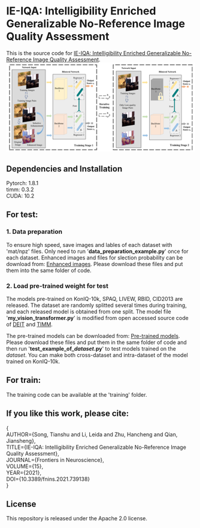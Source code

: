 # IE-IQA: Intelligibility Enriched Generalizable No-Reference Image Quality Assessment
This is the source code for [IE-IQA: Intelligibility Enriched Generalizable No-Reference Image Quality Assessment](https://www.frontiersin.org/articles/10.3389/fnins.2021.739138/full).![IE-IQA Framework](https://github.com/esnthere/IEIT/blob/main/framework.png)

## Dependencies and Installation
Pytorch: 1.8.1  
timm: 0.3.2  
CUDA: 10.2  

## For test:
### 1. Data preparation  
   To ensure high speed, save images and lables of each dataset with 'mat/npz' files. Only need to run '**data_preparation_example.py**' once for each dataset. Enhanced images and files for slection probability can be download from: [Enhanced images](https://pan.baidu.com/s/1vSeiH61x5TD5VIRn8NKOVw?pwd=wz98). Please download these files and put them into the same folder of code.
   
### 2. Load pre-trained weight for test  
   The models pre-trained on KonIQ-10k, SPAQ, LIVEW, RBID, CID2013 are released. The dataset are randomly splitted several times during training, and each released model is obtained from one split. The model file '**my_vision_transformer.py**' is modified from open accessed source code of [DEIT](https://github.com/facebookresearch/deit) and [TIMM](https://github.com/huggingface/pytorch-image-models/tree/main/timm). 
   
   The pre-trained models can be downloaded from: [Pre-trained models](https://pan.baidu.com/s/1IoGWFXKSi-ljYaWB6mOeaw?pwd=f4wv ). Please download these files and put them in the same folder of code and then run '**test_example_of_*dataset*.py**' to test models trained on the *dataset*. You can make both cross-dataset and intra-dataset of the model trained on KonIQ-10k.
   
   
## For train:  
The training code can be available at the 'training' folder.


## If you like this work, please cite:

{   
      AUTHOR={Song, Tianshu and Li, Leida and Zhu, Hancheng and Qian, Jiansheng},  
      TITLE={IE-IQA: Intelligibility Enriched Generalizable No-Reference Image Quality Assessment},     
      JOURNAL={Frontiers in Neuroscience},     
      VOLUME={15},         
      YEAR={2021},      
      DOI={10.3389/fnins.2021.739138}  
}
  
## License
This repository is released under the Apache 2.0 license.  

